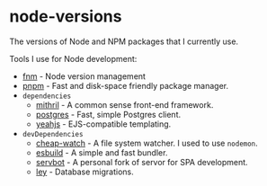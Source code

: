 # node-versions

The versions of Node and NPM packages that I currently use.

Tools I use for Node development:

* [fnm](https://github.com/Schniz/fnm) - Node version management
* [pnpm](https://github.com/pnpm/pnpm) - Fast and disk-space friendly package manager.
* `dependencies`
  * [mithril](https://github.com/MithrilJS/mithril.js) - A common sense front-end framework.
  * [postgres](https://github.com/porsager/postgres) - Fast, simple Postgres client.
  * [yeahjs](https://github.com/mourner/yeahjs) - EJS-compatible templating.
* `devDependencies`
  * [cheap-watch](https://github.com/Conduitry/cheap-watch) - A file system watcher. I used to use `nodemon`.
  * [esbuild](https://github.com/evanw/esbuild) - A simple and fast bundler.
  * [servbot](https://github.com/kevinfiol/servbot) - A personal fork of servor for SPA development.
  * [ley](https://github.com/lukeed/ley) - Database migrations.
